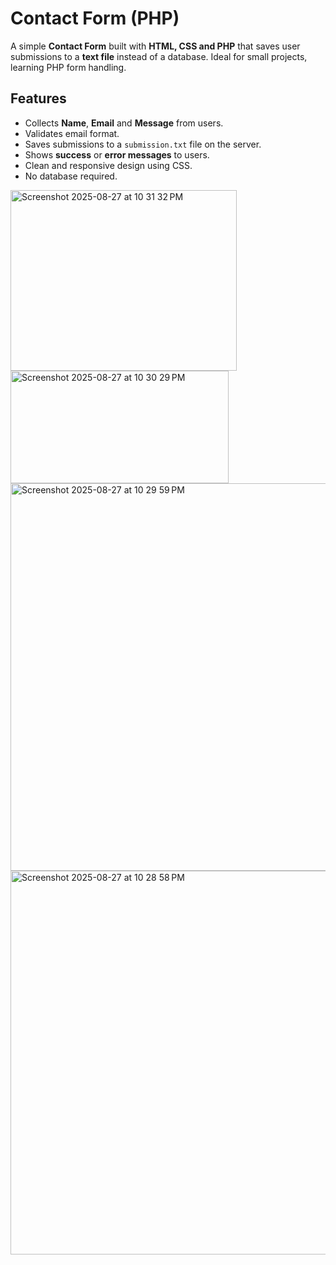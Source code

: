 # Contact Form (PHP)

A simple **Contact Form** built with **HTML, CSS and PHP** that saves user submissions to a **text file** instead of a database. Ideal for small projects, learning PHP form handling.


## Features

- Collects **Name**, **Email** and **Message** from users.
- Validates email format.
- Saves submissions to a `submission.txt` file on the server.
- Shows **success** or **error messages** to users.
- Clean and responsive design using CSS.
- No database required.

<img width="362" height="289" alt="Screenshot 2025-08-27 at 10 31 32 PM" src="https://github.com/user-attachments/assets/a00012d2-9ab8-4352-a0b9-2902a3524e20" />
<img width="349" height="180" alt="Screenshot 2025-08-27 at 10 30 29 PM" src="https://github.com/user-attachments/assets/a0a7f286-fea4-4b40-a133-d5c96859fab5" />
<img width="743" height="620" alt="Screenshot 2025-08-27 at 10 29 59 PM" src="https://github.com/user-attachments/assets/789889c6-099c-48fe-aa66-8ddca663c5f1" />
<img width="830" height="614" alt="Screenshot 2025-08-27 at 10 28 58 PM" src="https://github.com/user-attachments/assets/8a5c6439-4630-478d-a515-72505c23e5da" />


